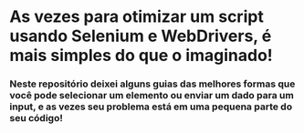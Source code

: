 # As vezes para otimizar um script usando Selenium e WebDrivers, é mais simples do que o imaginado!

### Neste repositório deixei alguns guias das melhores formas que você pode selecionar um elemento ou enviar um dado para um input, e as vezes seu problema está em uma pequena parte do seu código!
